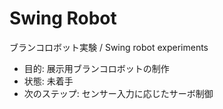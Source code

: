 # Swing Robot
ブランコロボット実験 / Swing robot experiments

- 目的: 展示用ブランコロボットの制作
- 状態: 未着手  
- 次のステップ: センサー入力に応じたサーボ制御
